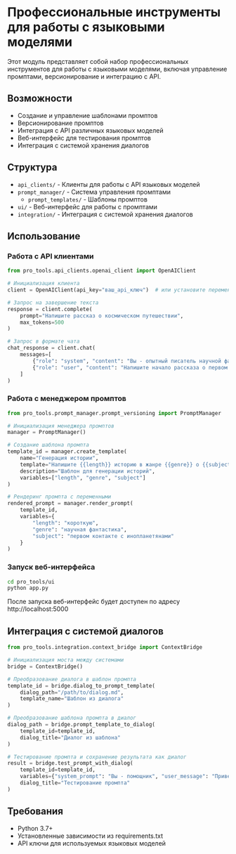 # Профессиональные инструменты для работы с языковыми моделями

Этот модуль представляет собой набор профессиональных инструментов для работы с языковыми моделями, включая управление промптами, версионирование и интеграцию с API.

## Возможности

- Создание и управление шаблонами промптов
- Версионирование промптов
- Интеграция с API различных языковых моделей
- Веб-интерфейс для тестирования промптов
- Интеграция с системой хранения диалогов

## Структура

- `api_clients/` - Клиенты для работы с API языковых моделей
- `prompt_manager/` - Система управления промптами
  - `prompt_templates/` - Шаблоны промптов
- `ui/` - Веб-интерфейс для работы с промптами
- `integration/` - Интеграция с системой хранения диалогов

## Использование

### Работа с API клиентами

```python
from pro_tools.api_clients.openai_client import OpenAIClient

# Инициализация клиента
client = OpenAIClient(api_key="ваш_api_ключ")  # или установите переменную окружения OPENAI_API_KEY

# Запрос на завершение текста
response = client.complete(
    prompt="Напишите рассказ о космическом путешествии",
    max_tokens=500
)

# Запрос в формате чата
chat_response = client.chat(
    messages=[
        {"role": "system", "content": "Вы - опытный писатель научной фантастики."},
        {"role": "user", "content": "Напишите начало рассказа о первом контакте с инопланетянами."}
    ]
)
```

### Работа с менеджером промптов

```python
from pro_tools.prompt_manager.prompt_versioning import PromptManager

# Инициализация менеджера промптов
manager = PromptManager()

# Создание шаблона промпта
template_id = manager.create_template(
    name="Генерация истории",
    template="Напишите {{length}} историю в жанре {{genre}} о {{subject}}.",
    description="Шаблон для генерации историй",
    variables=["length", "genre", "subject"]
)

# Рендеринг промпта с переменными
rendered_prompt = manager.render_prompt(
    template_id,
    variables={
        "length": "короткую",
        "genre": "научная фантастика",
        "subject": "первом контакте с инопланетянами"
    }
)
```

### Запуск веб-интерфейса

```bash
cd pro_tools/ui
python app.py
```

После запуска веб-интерфейс будет доступен по адресу http://localhost:5000

## Интеграция с системой диалогов

```python
from pro_tools.integration.context_bridge import ContextBridge

# Инициализация моста между системами
bridge = ContextBridge()

# Преобразование диалога в шаблон промпта
template_id = bridge.dialog_to_prompt_template(
    dialog_path="/path/to/dialog.md",
    template_name="Шаблон из диалога"
)

# Преобразование шаблона промпта в диалог
dialog_path = bridge.prompt_template_to_dialog(
    template_id=template_id,
    dialog_title="Диалог из шаблона"
)

# Тестирование промпта и сохранение результата как диалог
result = bridge.test_prompt_with_dialog(
    template_id=template_id,
    variables={"system_prompt": "Вы - помощник", "user_message": "Привет!"},
    dialog_title="Тестирование промпта"
)
```

## Требования

- Python 3.7+
- Установленные зависимости из requirements.txt
- API ключи для используемых языковых моделей

